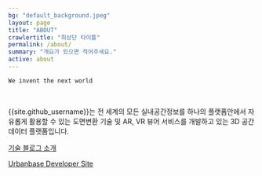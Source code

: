 ```yaml
---
bg: "default_background.jpeg"
layout: page
title: "ABOUT"
crawlertitle: "최상단 타이틀"
permalink: /about/
summary: "개요가 있으면 적어주세요."
active: about
---
```


`We invent the next world`

<br>

{{site.github_username}}는 전 세계의 모든 실내공간정보를 하나의 플랫폼안에서 자유롭게 활용할 수 있는 도면변환 기술 및 AR, VR 뷰어 서비스를 개발하고 있는 3D 공간데이터 플랫폼입니다. 

<u>기술 블로그 소개</u>

[Urbanbase Developer Site](http://developer.urbanbase.com)